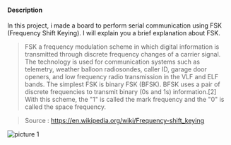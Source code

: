 #### Description
In this project, i made a board to perform serial communication using FSK (Frequency Shift Keying). I will explain you a brief explanation about FSK.

>FSK a frequency modulation scheme in which digital information is transmitted through discrete frequency changes of a carrier signal. The technology is used for communication systems such as telemetry, weather balloon radiosondes, caller ID, garage door openers, and low frequency radio transmission in the VLF and ELF bands. The simplest FSK is binary FSK (BFSK). BFSK uses a pair of discrete frequencies to transmit binary (0s and 1s) information.[2] With this scheme, the "1" is called the mark frequency and the "0" is called the space frequency.

> Source : https://en.wikipedia.org/wiki/Frequency-shift_keying

![picture 1](https://en.wikipedia.org/wiki/File:Fsk.svg)